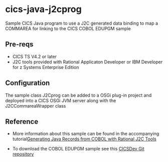 # cics-java-j2cprog
Sample CICS Java program to use a J2C generated data binding to map a COMMAREA for linking to the CICS COBOL EDUPGM sample


## Pre-reqs

* CICS TS V4.2 or later
* J2C tools provided with Rational Applicaton Developer or IBM Developer for z Systems Enterprise Edition

## Configuration

The sample class J2Cprog can be added to a OSGi plug-in project and deployed into a CICS OSGi JVM server along with the J2CCommareaWrapper class


## Reference

* More information about this sample can be found in the accompanying tutorial[Generating Java Records from COBOL with Rational J2C Tools](blog.md)

* To download the COBOL EDUPGM sample see this [CICSDev Git repository](https://github.com/cicsdev/cics-java-jzosprog)